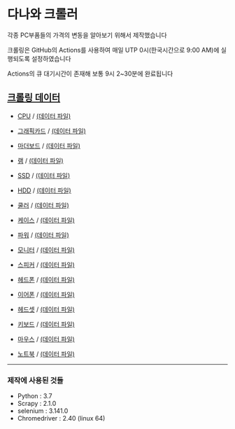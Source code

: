 # 다나와 크롤러

각종 PC부품들의 가격의 변동을 알아보기 위해서 제작했습니다

크롤링은 GitHub의 Actions를 사용하여 매일 UTP 0시(한국시간으로 9:00 AM)에 실행되도록 설정하였습니다

Actions의 큐 대기시간이 존재해 보통 9시 2~30분에 완료됩니다


## [크롤링 데이터](https://github.com/sammy310/Danawa_Crawler/tree/master/crawl_data)
- [CPU](https://sammy310.github.io/csv_viewer/CSV_Viewer.html?category=CPU) / [(데이터 파일)](https://github.com/sammy310/Danawa_Crawler/blob/master/crawl_data/CPU.csv)
- [그래픽카드](https://sammy310.github.io/csv_viewer/CSV_Viewer.html?category=VGA) / [(데이터 파일)](https://github.com/sammy310/Danawa_Crawler/blob/master/crawl_data/VGA.csv)

- [마더보드](https://sammy310.github.io/csv_viewer/CSV_Viewer.html?category=MBoard) / [(데이터 파일)](https://github.com/sammy310/Danawa_Crawler/blob/master/crawl_data/MBoard.csv)
- [램](https://sammy310.github.io/csv_viewer/CSV_Viewer.html?category=RAM) / [(데이터 파일)](https://github.com/sammy310/Danawa_Crawler/blob/master/crawl_data/RAM.csv)

- [SSD](https://sammy310.github.io/csv_viewer/CSV_Viewer.html?category=SSD) / [(데이터 파일)](https://github.com/sammy310/Danawa_Crawler/blob/master/crawl_data/SSD.csv)
- [HDD](https://sammy310.github.io/csv_viewer/CSV_Viewer.html?category=HDD) / [(데이터 파일)](https://github.com/sammy310/Danawa_Crawler/blob/master/crawl_data/HDD.csv)

- [쿨러](https://sammy310.github.io/csv_viewer/CSV_Viewer.html?category=Cooler) / [(데이터 파일)](https://github.com/sammy310/Danawa_Crawler/blob/master/crawl_data/Cooler.csv)
- [케이스](https://sammy310.github.io/csv_viewer/CSV_Viewer.html?category=Case) / [(데이터 파일)](https://github.com/sammy310/Danawa_Crawler/blob/master/crawl_data/Case.csv)
- [파워](https://sammy310.github.io/csv_viewer/CSV_Viewer.html?category=Power) / [(데이터 파일)](https://github.com/sammy310/Danawa_Crawler/blob/master/crawl_data/Power.csv)

- [모니터](https://sammy310.github.io/csv_viewer/CSV_Viewer.html?category=Monitor) / [(데이터 파일)](https://github.com/sammy310/Danawa_Crawler/blob/master/crawl_data/Monitor.csv)

- [스피커](https://sammy310.github.io/csv_viewer/CSV_Viewer.html?category=Speaker) / [(데이터 파일)](https://github.com/sammy310/Danawa_Crawler/blob/master/crawl_data/Speaker.csv)
- [헤드폰](https://sammy310.github.io/csv_viewer/CSV_Viewer.html?category=Headphone) / [(데이터 파일)](https://github.com/sammy310/Danawa_Crawler/blob/master/crawl_data/Headphone.csv)
- [이어폰](https://sammy310.github.io/csv_viewer/CSV_Viewer.html?category=Earphone) / [(데이터 파일)](https://github.com/sammy310/Danawa_Crawler/blob/master/crawl_data/Earphone.csv)
- [헤드셋](https://sammy310.github.io/csv_viewer/CSV_Viewer.html?category=Headset) / [(데이터 파일)](https://github.com/sammy310/Danawa_Crawler/blob/master/crawl_data/Headset.csv)

- [키보드](https://sammy310.github.io/csv_viewer/CSV_Viewer.html?category=Keyboard) / [(데이터 파일)](https://github.com/sammy310/Danawa_Crawler/blob/master/crawl_data/Keyboard.csv)
- [마우스](https://sammy310.github.io/csv_viewer/CSV_Viewer.html?category=Mouse) / [(데이터 파일)](https://github.com/sammy310/Danawa_Crawler/blob/master/crawl_data/Mouse.csv)

- [노트북](https://sammy310.github.io/csv_viewer/CSV_Viewer.html?category=Laptop) / [(데이터 파일)](https://github.com/sammy310/Danawa_Crawler/blob/master/crawl_data/Laptop.csv)


---

### 제작에 사용된 것들

- Python : 3.7
- Scrapy : 2.1.0
- selenium : 3.141.0
- Chromedriver : 2.40 (linux 64)
